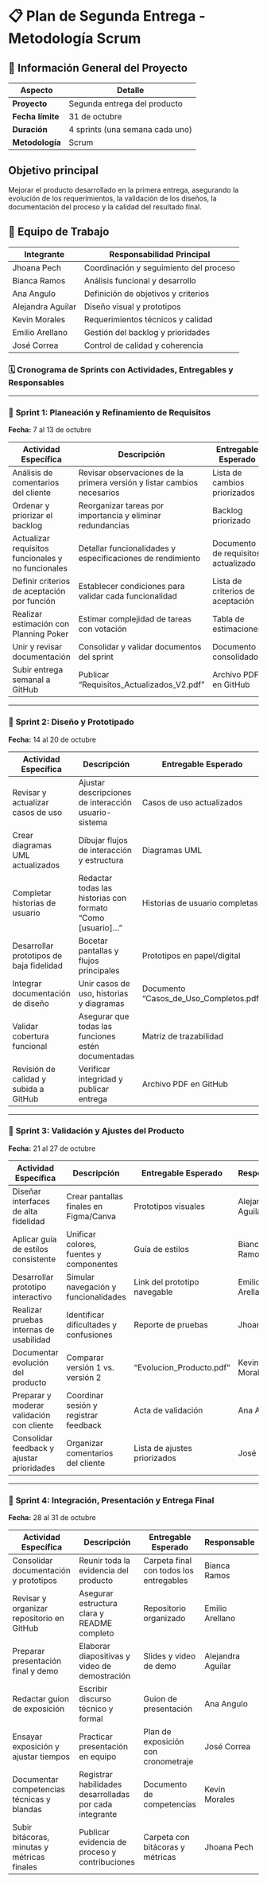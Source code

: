 # 📋 Plan de Segunda Entrega - Metodología Scrum

## 🎯 Información General del Proyecto

| **Aspecto** | **Detalle** |
|-------------|-------------|
| **Proyecto** | Segunda entrega del producto |
| **Fecha límite** | 31 de octubre |
| **Duración** | 4 sprints (una semana cada uno) |
| **Metodología** | Scrum |

## Objetivo principal
Mejorar el producto desarrollado en la primera entrega, asegurando la evolución de los requerimientos, la validación de los diseños, la documentación del proceso y la calidad del resultado final.

## 👥 Equipo de Trabajo

| **Integrante** | **Responsabilidad Principal** |
|----------------|------------------------------|
| Jhoana Pech | Coordinación y seguimiento del proceso |
| Bianca Ramos | Análisis funcional y desarrollo |
| Ana Angulo | Definición de objetivos y criterios |
| Alejandra Aguilar | Diseño visual y prototipos |
| Kevin Morales | Requerimientos técnicos y calidad |
| Emilio Arellano | Gestión del backlog y prioridades |
| José Correa | Control de calidad y coherencia |

### 🗓️ Cronograma de Sprints con Actividades, Entregables y Responsables

---

### 🏁 **Sprint 1: Planeación y Refinamiento de Requisitos**  
**Fecha:** 7 al 13 de octubre  

| Actividad Específica | Descripción | Entregable Esperado | Responsable |
|----------------------|-------------|----------------------|-------------|
| Análisis de comentarios del cliente | Revisar observaciones de la primera versión y listar cambios necesarios | Lista de cambios priorizados | Kevin Morales |
| Ordenar y priorizar el backlog | Reorganizar tareas por importancia y eliminar redundancias | Backlog priorizado | Bianca Ramos |
| Actualizar requisitos funcionales y no funcionales | Detallar funcionalidades y especificaciones de rendimiento | Documento de requisitos actualizado | Ana Angulo |
| Definir criterios de aceptación por función | Establecer condiciones para validar cada funcionalidad | Lista de criterios de aceptación | José Correa |
| Realizar estimación con Planning Poker | Estimar complejidad de tareas con votación | Tabla de estimaciones | Emilio Arellano |
| Unir y revisar documentación | Consolidar y validar documentos del sprint | Documento consolidado | Jhoana Pech |
| Subir entrega semanal a GitHub | Publicar “Requisitos_Actualizados_V2.pdf” | Archivo PDF en GitHub | Alejandra Aguilar |

---

### 🚀 **Sprint 2: Diseño y Prototipado**  
**Fecha:** 14 al 20 de octubre  

| Actividad Específica | Descripción | Entregable Esperado | Responsable |
|----------------------|-------------|----------------------|-------------|
| Revisar y actualizar casos de uso | Ajustar descripciones de interacción usuario-sistema | Casos de uso actualizados | José Correa |
| Crear diagramas UML actualizados | Dibujar flujos de interacción y estructura | Diagramas UML | Emilio Arellano |
| Completar historias de usuario | Redactar todas las historias con formato “Como [usuario]…” | Historias de usuario completas | Jhoana Pech |
| Desarrollar prototipos de baja fidelidad | Bocetar pantallas y flujos principales | Prototipos en papel/digital | Alejandra Aguilar |
| Integrar documentación de diseño | Unir casos de uso, historias y diagramas | Documento “Casos_de_Uso_Completos.pdf” | Ana Angulo |
| Validar cobertura funcional | Asegurar que todas las funciones estén documentadas | Matriz de trazabilidad | Bianca Ramos |
| Revisión de calidad y subida a GitHub | Verificar integridad y publicar entrega | Archivo PDF en GitHub | Kevin Morales |

---

### 🧩 **Sprint 3: Validación y Ajustes del Producto**  
**Fecha:** 21 al 27 de octubre  

| Actividad Específica | Descripción | Entregable Esperado | Responsable |
|----------------------|-------------|----------------------|-------------|
| Diseñar interfaces de alta fidelidad | Crear pantallas finales en Figma/Canva | Prototipos visuales | Alejandra Aguilar |
| Aplicar guía de estilos consistente | Unificar colores, fuentes y componentes | Guía de estilos | Bianca Ramos |
| Desarrollar prototipo interactivo | Simular navegación y funcionalidades | Link del prototipo navegable | Emilio Arellano |
| Realizar pruebas internas de usabilidad | Identificar dificultades y confusiones | Reporte de pruebas | Jhoana Pech |
| Documentar evolución del producto | Comparar versión 1 vs. versión 2 | “Evolucion_Producto.pdf” | Kevin Morales |
| Preparar y moderar validación con cliente | Coordinar sesión y registrar feedback | Acta de validación | Ana Angulo |
| Consolidar feedback y ajustar prioridades | Organizar comentarios del cliente | Lista de ajustes priorizados | José Correa |

---

### 🎯 **Sprint 4: Integración, Presentación y Entrega Final**  
**Fecha:** 28 al 31 de octubre  

| Actividad Específica | Descripción | Entregable Esperado | Responsable |
|----------------------|-------------|----------------------|-------------|
| Consolidar documentación y prototipos | Reunir toda la evidencia del producto | Carpeta final con todos los entregables | Bianca Ramos |
| Revisar y organizar repositorio en GitHub | Asegurar estructura clara y README completo | Repositorio organizado | Emilio Arellano |
| Preparar presentación final y demo | Elaborar diapositivas y video de demostración | Slides y video de demo | Alejandra Aguilar |
| Redactar guion de exposición | Escribir discurso técnico y formal | Guion de presentación | Ana Angulo |
| Ensayar exposición y ajustar tiempos | Practicar presentación en equipo | Plan de exposición con cronometraje | José Correa |
| Documentar competencias técnicas y blandas | Registrar habilidades desarrolladas por cada integrante | Documento de competencias | Kevin Morales |
| Subir bitácoras, minutas y métricas finales | Publicar evidencia de proceso y contribuciones | Carpeta con bitácoras y métricas | Jhoana Pech |

